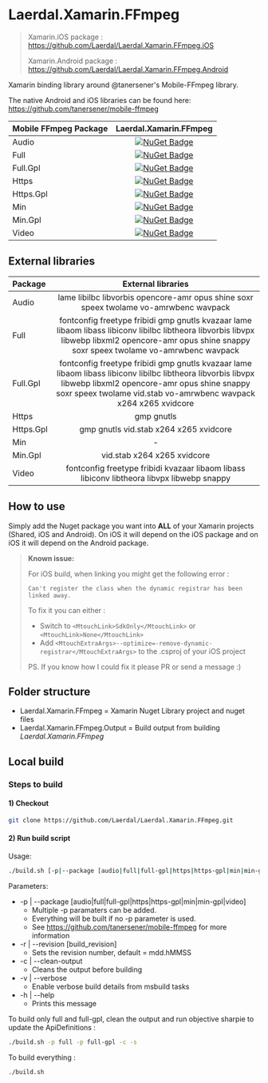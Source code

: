 # Laerdal.Xamarin.FFmpeg

> Xamarin.iOS package : <https://github.com/Laerdal/Laerdal.Xamarin.FFmpeg.iOS>
>
> Xamarin.Android package : <https://github.com/Laerdal/Laerdal.Xamarin.FFmpeg.Android>

Xamarin binding library around @tanersener's Mobile-FFmpeg library.

The native Android and iOS libraries can be found here: <https://github.com/tanersener/mobile-ffmpeg>

| Mobile FFmpeg Package | Laerdal.Xamarin.FFmpeg |
|     :----    |     :----:    |
| Audio | [![NuGet Badge](https://buildstats.info/nuget/Laerdal.Xamarin.FFmpeg.Audio)](https://www.nuget.org/packages/Laerdal.Xamarin.FFmpeg.Audio/) |
| Full | [![NuGet Badge](https://buildstats.info/nuget/Laerdal.Xamarin.FFmpeg.Full)](https://www.nuget.org/packages/Laerdal.Xamarin.FFmpeg.Full/) |
| Full.Gpl | [![NuGet Badge](https://buildstats.info/nuget/Laerdal.Xamarin.FFmpeg.Full.Gpl)](https://www.nuget.org/packages/Laerdal.Xamarin.FFmpeg.Full.Gpl/) |
| Https | [![NuGet Badge](https://buildstats.info/nuget/Laerdal.Xamarin.FFmpeg.Https)](https://www.nuget.org/packages/Laerdal.Xamarin.FFmpeg.Https/) |
| Https.Gpl | [![NuGet Badge](https://buildstats.info/nuget/Laerdal.Xamarin.FFmpeg.Https.Gpl)](https://www.nuget.org/packages/Laerdal.Xamarin.FFmpeg.Https.Gpl/) |
| Min | [![NuGet Badge](https://buildstats.info/nuget/Laerdal.Xamarin.FFmpeg.Min)](https://www.nuget.org/packages/Laerdal.Xamarin.FFmpeg.Min/) |
| Min.Gpl | [![NuGet Badge](https://buildstats.info/nuget/Laerdal.Xamarin.FFmpeg.Min.Gpl)](https://www.nuget.org/packages/Laerdal.Xamarin.FFmpeg.Min.Gpl/) |
| Video | [![NuGet Badge](https://buildstats.info/nuget/Laerdal.Xamarin.FFmpeg.Video)](https://www.nuget.org/packages/Laerdal.Xamarin.FFmpeg.Video/) |

## External libraries

| Package | External libraries |
|     :----    | :----: |
| Audio | lame libilbc libvorbis opencore-amr opus shine soxr speex twolame vo-amrwbenc wavpack |
| Full | fontconfig freetype fribidi gmp gnutls kvazaar lame libaom libass libiconv libilbc libtheora libvorbis libvpx libwebp libxml2 opencore-amr opus shine snappy soxr speex twolame vo-amrwbenc wavpack |
| Full.Gpl | fontconfig freetype fribidi gmp gnutls kvazaar lame libaom libass libiconv libilbc libtheora libvorbis libvpx libwebp libxml2 opencore-amr opus shine snappy soxr speex twolame vid.stab vo-amrwbenc wavpack x264 x265 xvidcore |
| Https | gmp gnutls |
| Https.Gpl | gmp gnutls vid.stab x264 x265 xvidcore |
| Min | - |
| Min.Gpl | vid.stab x264 x265 xvidcore |
| Video | fontconfig freetype fribidi kvazaar libaom libass libiconv libtheora libvpx libwebp snappy |

## How to use

Simply add the Nuget package you want into **ALL** of your Xamarin projects (Shared, iOS and Android). On iOS it will depend on the iOS package and on iOS it will depend on the Android package.

> **Known issue:**
>
> For iOS build, when linking you might get the following error :
>
> `Can't register the class when the dynamic registrar has been linked away.`
>
> To fix it you can either :
>
> - Switch to `<MtouchLink>SdkOnly</MtouchLink>` or `<MtouchLink>None</MtouchLink>`
> - Add `<MtouchExtraArgs>--optimize=-remove-dynamic-registrar</MtouchExtraArgs>` to the .csproj of your iOS project
>
> PS. If you know how I could fix it please PR or send a message :)

## Folder structure

- Laerdal.Xamarin.FFmpeg = Xamarin Nuget Library project and nuget files
- Laerdal.Xamarin.FFmpeg.Output = Build output from building *Laerdal.Xamarin.FFmpeg*

## Local build

### Steps to build

#### 1) Checkout

```bash
git clone https://github.com/Laerdal/Laerdal.Xamarin.FFmpeg.git
```

#### 2) Run build script

Usage:

```bash
./build.sh [-p|--package [audio|full|full-gpl|https|https-gpl|min|min-gpl|video]] [-r|--revision build_revision] [-c|--clean-output] [-v|--verbose]
```

Parameters:

- -p | --package [audio|full|full-gpl|https|https-gpl|min|min-gpl|video]
  - Multiple -p paramaters can be added.
  - Everything will be built if no -p parameter is used.
  - See <https://github.com/tanersener/mobile-ffmpeg> for more information
- -r | --revision [build_revision]
  - Sets the revision number, default = mdd.hMMSS
- -c | --clean-output
  - Cleans the output before building
- -v | --verbose
  - Enable verbose build details from msbuild tasks
- -h | --help
  - Prints this message

To build only full and full-gpl, clean the output and run objective sharpie to update the ApiDefinitions :

```bash
./build.sh -p full -p full-gpl -c -s
```

To build everything :

```bash
./build.sh
```
